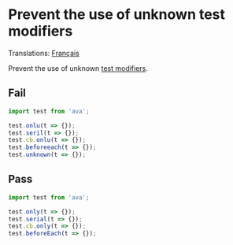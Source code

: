 # Prevent the use of unknown test modifiers

Translations: [Français](https://github.com/avajs/ava-docs/blob/master/fr_FR/related/eslint-plugin-ava/docs/rules/no-unknown-modifiers.md)

Prevent the use of unknown [test modifiers](https://github.com/avajs/ava/blob/master/docs/01-writing-tests.md).


## Fail

```js
import test from 'ava';

test.onlu(t => {});
test.seril(t => {});
test.cb.onlu(t => {});
test.beforeeach(t => {});
test.unknown(t => {});
```


## Pass

```js
import test from 'ava';

test.only(t => {});
test.serial(t => {});
test.cb.only(t => {});
test.beforeEach(t => {});
```
